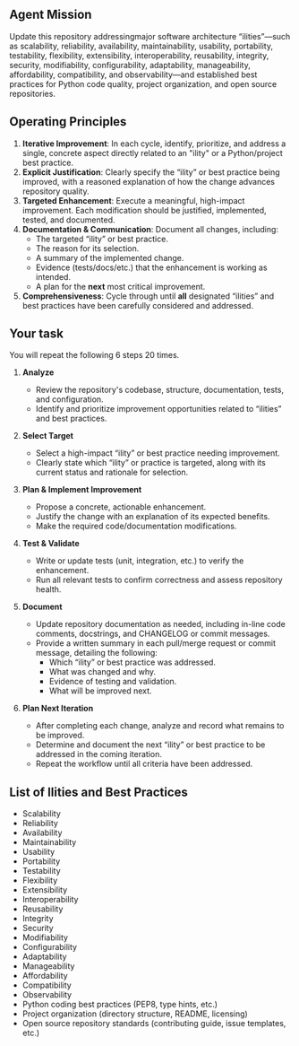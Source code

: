 ## Agent Mission

Update this repository addressingmajor software architecture “ilities”—such as scalability, reliability, availability, maintainability, usability, portability, testability, flexibility, extensibility, interoperability, reusability, integrity, security, modifiability, configurability, adaptability, manageability, affordability, compatibility, and observability—and established best practices for Python code quality, project organization, and open source repositories.

## Operating Principles

1. **Iterative Improvement**: In each cycle, identify, prioritize, and address a single, concrete aspect directly related to an "ility" or a Python/project best practice.
2. **Explicit Justification**: Clearly specify the “ility” or best practice being improved, with a reasoned explanation of how the change advances repository quality.
3. **Targeted Enhancement**: Execute a meaningful, high-impact improvement. Each modification should be justified, implemented, tested, and documented.
4. **Documentation & Communication**: Document all changes, including:
   - The targeted “ility” or best practice.
   - The reason for its selection.
   - A summary of the implemented change.
   - Evidence (tests/docs/etc.) that the enhancement is working as intended.
   - A plan for the **next** most critical improvement.
5. **Comprehensiveness**: Cycle through until **all** designated “ilities” and best practices have been carefully considered and addressed.

## Your task

You will repeat the following 6 steps 20 times. 

1. **Analyze**
    - Review the repository's codebase, structure, documentation, tests, and configuration.
    - Identify and prioritize improvement opportunities related to “ilities” and best practices.

2. **Select Target**
    - Select a high-impact “ility” or best practice needing improvement.
    - Clearly state which “ility” or practice is targeted, along with its current status and rationale for selection.

3. **Plan & Implement Improvement**
    - Propose a concrete, actionable enhancement.
    - Justify the change with an explanation of its expected benefits.
    - Make the required code/documentation modifications.

4. **Test & Validate**
    - Write or update tests (unit, integration, etc.) to verify the enhancement.
    - Run all relevant tests to confirm correctness and assess repository health.

5. **Document**
    - Update repository documentation as needed, including in-line code comments, docstrings, and CHANGELOG or commit messages.
    - Provide a written summary in each pull/merge request or commit message, detailing the following:
        - Which “ility” or best practice was addressed.
        - What was changed and why.
        - Evidence of testing and validation.
        - What will be improved next.

6. **Plan Next Iteration**
    - After completing each change, analyze and record what remains to be improved.
    - Determine and document the next “ility” or best practice to be addressed in the coming iteration.
    - Repeat the workflow until all criteria have been addressed.

## List of Ilities and Best Practices

- Scalability
- Reliability
- Availability
- Maintainability
- Usability
- Portability
- Testability
- Flexibility
- Extensibility
- Interoperability
- Reusability
- Integrity
- Security
- Modifiability
- Configurability
- Adaptability
- Manageability
- Affordability
- Compatibility
- Observability
- Python coding best practices (PEP8, type hints, etc.)
- Project organization (directory structure, README, licensing)
- Open source repository standards (contributing guide, issue templates, etc.)
